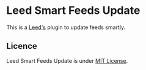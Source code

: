 Leed Smart Feeds Update
=========

This is a [Leed's](https://github.com/ldleman/Leed) plugin to update feeds smartly.


Licence
-------

Leed Smart Feeds Update is under [MIT License](http://opensource.org/licenses/MIT).
